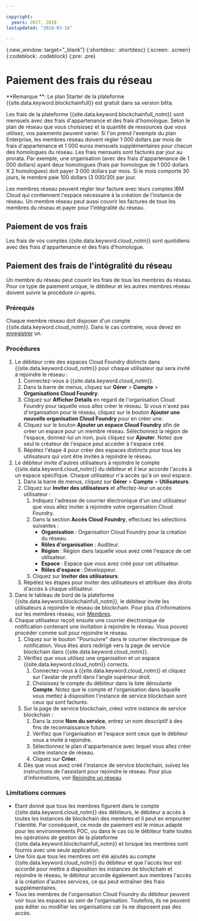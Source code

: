 ```yaml
---

copyright:
  years: 2017, 2018
lastupdated: "2018-03-16"

---
```


{:new_window: target="_blank"}
{:shortdesc: .shortdesc}
{:screen: .screen}
{:codeblock: .codeblock}
{:pre: .pre}

# Paiement des frais du réseau

**Remarque **: Le plan Starter de la plateforme {{site.data.keyword.blockchainfull}} est gratuit dans sa version bêta.

Les frais de la plateforme {{site.data.keyword.blockchainfull_notm}} sont mensuels avec des frais d'appartenance et des frais d'homologue. Selon le plan de réseau que vous choisissez et la quantité de ressources que vous utilisez, vos paiements peuvent varier.  Si l'on prend l'exemple du plan Enterprise, les membres réseau doivent régler 1 000 dollars par mois de frais d'appartenance et 1 000 euros mensuels supplémentaires pour chacun des homologues du réseau. Les frais mensuels sont facturés par jour au prorata. Par exemple, une organisation (avec des frais d'appartenance de 1 000 dollars) ayant deux homologues (frais par homologue de 1 000 dollars X 2 homologues) doit payer 3 000 dollars par mois. Si le mois comporte 30 jours, le membre paie 100 dollars (3 000/30) par jour.

Les membres réseau peuvent régler leur facture avec leurs comptes IBM Cloud qui contiennent l'espace nécessaire à la création de l'instance de réseau. Un membre réseau peut aussi couvrir les factures de tous les membres du réseau et payer pour l'intégralité du réseau.


## Paiement de vos frais
Les frais de vos comptes {{site.data.keyword.cloud_notm}} sont quotidiens avec des frais d'appartenance et des frais d'homologue.


## Paiement des frais de l'intégralité du réseau
Un membre du réseau peut couvrir les frais de tous les membres du réseau.  Pour ce type de paiement unique, le débiteur et les autres membres réseau doivent suivre la procédure ci-après.

### Prérequis
Chaque membre réseau doit disposer d'un compte {{site.data.keyword.cloud_notm}}. Dans le cas contraire, vous devez en [enregistrer](https://console.bluemix.net/registration/) un.

### Procédures
1. Le débiteur crée des espaces Cloud Foundry distincts dans {{site.data.keyword.cloud_notm}} pour chaque utilisateur qui sera invité à rejoindre le réseau :
   1. Connectez-vous à {{site.data.keyword.cloud_notm}}.
   2. Dans la barre de menus, cliquez sur **Gérer** > **Compte** > **Organisations Cloud Foundry**.
   3. Cliquez sur **Afficher Détails** en regard de l'organisation Cloud Foundry pour laquelle vous allez créer le réseau.  Si vous n'avez pas d'organisation pour le réseau, cliquez sur le bouton **Ajouter une nouvelle organisation Cloud Foundry** pour en créer une.
   4. Cliquez sur le bouton **Ajouter un espace Cloud Foundry** afin de créer un espace pour un membre réseau.  Sélectionnez la région de l'espace, donnez-lui un nom, puis cliquez sur **Ajouter**.  Notez que seul le créateur de l'espace peut accéder à l'espace créé.
   5. Répétez l'étape 4 pour créer des espaces distincts pour tous les utilisateurs qui vont être invités à rejoindre le réseau.
2. Le débiteur invite d'autres utilisateurs à rejoindre le compte {{site.data.keyword.cloud_notm}} du débiteur et il leur accorde l'accès à un espace spécifique.  Chaque utilisateur n'a accès qu'à un seul espace.
   1. Dans la barre de menus, cliquez sur **Gérer** > **Compte** > **Utilisateurs**.  
   2. Cliquez sur **Inviter des utilisateurs** et affectez-leur un accès utilisateur :
      1. Indiquez l'adresse de courrier électronique d'un seul utilisateur que vous allez inviter à rejoindre votre organisation Cloud Foundry.
      2. Dans la section **Accès Cloud Foundry**, effectuez les sélections suivantes :
         - **Organisation** : Organisation Cloud Foundry pour la création du réseau.
         - **Rôles d'organisation** : Auditeur.
         - **Région** : Région dans laquelle vous avez créé l'espace de cet utilisateur.
         - **Espace** : Espace que vous avez créé pour cet utilisateur.
         - **Rôles d'espace** : Développeur.
      3. Cliquez sur **Inviter des utilisateurs**.
   3. Répétez les étapes pour inviter des utilisateurs et attribuer des droits d'accès à chaque utilisateur.
3. Dans le tableau de bord de la plateforme {{site.data.keyword.blockchainfull_notm}}, le débiteur invite les utilisateurs à rejoindre le réseau de blockchain. Pour plus d'informations sur les membres réseau, voir [Membres](https://console.bluemix.net/docs/services/blockchain/v10_dashboard.html#members).
4. Chaque utilisateur reçoit ensuite une courrier électronique de notification contenant une invitation à rejoindre le réseau.  Vous pouvez procéder comme suit pour rejoindre le réseau.
   1. Cliquez sur le bouton "Poursuivre" dans le courrier électronique de notification. Vous êtes alors redirigé vers la page de service blockchain dans {{site.data.keyword.cloud_notm}}.
   2. Vérifiez que vous utilisez une organisation et un espace {{site.data.keyword.cloud_notm}} corrects.
      1. Connectez-vous à {{site.data.keyword.cloud_notm}} et cliquez sur l'avatar de profil dans l'angle supérieur droit.
      2. Choisissez le compte du débiteur dans la liste déroulante **Compte**.  Notez que le compte et l'organisation dans laquelle vous mettez à disposition l'instance de service blockchain sont ceux qui sont facturés.  
   4. Sur la page de service blockchain, créez votre instance de service blockchain :
      1. Dans la zone **Nom du service**, entrez un nom descriptif à des fins de reconnaissance future.
      2. Vérifiez que l'organisation et l'espace sont ceux que le débiteur vous a invité à rejoindre.
      3. Sélectionnez le plan d'appartenance avec lequel vous allez créer votre instance de réseau.
      4. Cliquez sur **Créer**.
   5. Dès que vous avez créé l'instance de service blockchain, suivez les instructions de l'assistant pour rejoindre le réseau.  Pour plus d'informations, voir [Rejoindre un réseau](https://console.bluemix.net/docs/services/blockchain/get_start.html#joining-a-network).

### Limitations connues
- Etant donné que tous les membres figurent dans le compte {{site.data.keyword.cloud_notm}} des débiteurs, le débiteur a accès à toutes les instances de blockchain des membres et il peut en emprunter l'identité.  Par conséquent, ce mode de paiement est le mieux adapté pour les environnements POC, ou dans le cas où le débiteur traite toutes les opérations de gestion de la plateforme {{site.data.keyword.blockchainfull_notm}} et lorsque les membres sont fournis avec une seule application.  
- Une fois que tous les membres ont été ajoutés au compte {{site.data.keyword.cloud_notm}} du débiteur et que l'accès leur est accordé pour mettre à disposition les instances de blockchain et rejoindre le réseau, le débiteur accorde également aux membres l'accès à la création d'autres services, ce qui peut entraîner des frais supplémentaires.  
- Tous les membres de l'organisation Cloud Foundry du débiteur peuvent voir tous les espaces au sein de l'organisation.  Toutefois, ils ne peuvent pas éditer ou modifier les organisations car ils ne disposent pas des accès.
